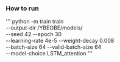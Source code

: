 ### How to run
'''
python -m train train \
    --output-dir /YBEOBE/models/ \
    --seed 42 --epoch 30 \
    --learning-rate 4e-5 --weight-decay 0.008 \
    --batch-size 64 --valid-batch-size 64 \
    --model-choice LSTM_attention
'''
